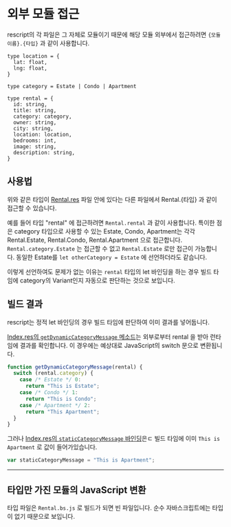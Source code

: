 # 외부 모듈 접근

rescript의 각 파일은 그 자체로 모듈이기 때문에 해당 모듈 외부에서 접근하려면 `{모듈이름}.{타입}` 과 같이 사용합니다.

```rescript
type location = {
  lat: float,
  lng: float,
}

type category = Estate | Condo | Apartment

type rental = {
  id: string,
  title: string,
  category: category,
  owner: string,
  city: string,
  location: location,
  bedrooms: int,
  image: string,
  description: string,
}
```

## 사용법

위와 같은 타입이 [Rental.res](/src/Rental.res) 파일 안에 있다는 다른 파일에서 Rental.{타입} 과 같이 접근할 수 있습니다.

예를 들어 타입 "rental" 에 접근하려면 `Rental.rental` 과 같이 사용합니다.
특이한 점은 category 타입으로 사용할 수 있는 Estate, Condo, Apartment는 각각 Rental.Estate, Rental.Condo, Rental.Apartment 으로 접근합니다.
`Rental.category.Estate` 는 접근할 수 없고 `Rental.Estate` 로만 접근이 가능합니다.
동일한 Estate를 `let otherCategory = Estate` 에 선언하더라도 같습니다.

이렇게 선언하여도 문제가 없는 이유는 `rental` 타입의 let 바인딩을 하는 경우 빌드 타임에 category의 Variant인지 자동으로 판단하는 것으로 보입니다.

## 빌드 결과

rescript는 정적 let 바인딩의 경우 빌드 타임에 판단하여 이미 결과를 넣어둡니다.

[Index.res의 `getDynamicCategoryMessage` 메소드](/src/Index.res#L46)는 외부로부터 rental 을 받아 런타임에 결과를 확인합니다.
이 경우에는 예상대로 JavaScript의 switch 문으로 변환됩니다.

```js
function getDynamicCategoryMessage(rental) {
  switch (rental.category) {
    case /* Estate */ 0:
      return "This is Estate";
    case /* Condo */ 1:
      return "This is Condo";
    case /* Apartment */ 2:
      return "This Apartment";
  }
}
```

그러나 [Index.res의 `staticCategoryMessage` 바인딩](/src/Index.res#L54)은ㄷ 빌드 타임에 이미 `This is Apartment` 로 값이 들어가있습니다.

```js
var staticCategoryMessage = "This is Apartment";
```

---

## 타입만 가진 모듈의 JavaScript 변환

타입 파일은 `Rental.bs.js` 로 빌드가 되면 빈 파일입니다. 순수 자바스크립트에는 타입이 없기 때문으로 보입니다.
